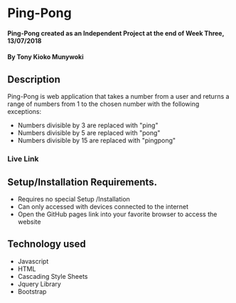 # Ping-Pong
#### Ping-Pong created as an Independent Project at the end of Week Three, 13/07/2018
#### By **Tony Kioko Munywoki**
## Description
Ping-Pong is web application that takes a number from a user and returns a range of numbers from 1 to the chosen number with the following exceptions:

* Numbers divisible by 3 are replaced with "ping"
* Numbers divisible by 5 are replaced with "pong"
* Numbers divisible by 15 are replaced with "pingpong"

### Live Link ###

## Setup/Installation Requirements.
* Requires no special Setup /Installation
* Can only accessed with devices connected to the internet
* Open the GitHub pages link into your favorite browser to access the website

## Technology used ##

* Javascript
* HTML
* Cascading Style Sheets
* Jquery Library
* Bootstrap
